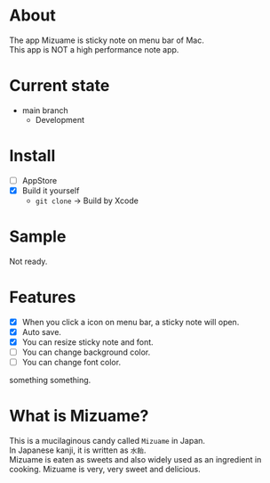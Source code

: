 # About
The app Mizuame is sticky note on menu bar of Mac.  
This app is NOT a high performance note app.

# Current state
- main branch
  - Development

# Install
- [ ] AppStore
- [x] Build it yourself
  - `git clone` -> Build by Xcode

# Sample
Not ready.

# Features
- [x] When you click a icon on menu bar, a sticky note will open.
- [x] Auto save.
- [x] You can resize sticky note and font.
- [ ] You can change background color.
- [ ] You can change font color.

something something.

# What is Mizuame?
This is a mucilaginous candy called `Mizuame` in Japan.  
In Japanese kanji, it is written as `水飴`.  
Mizuame is eaten as sweets and also widely used as an ingredient in cooking. Mizuame is very, very sweet and delicious.
